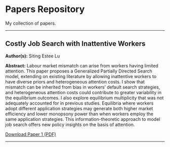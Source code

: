 # Papers Repository

My collection of papers.

---

## Costly Job Search with Inattentive Workers
**Author(s):** Siting Estee Lu

**Abstract:** Labour market mismatch can arise from workers having limited attention. This paper proposes a Generalized Partially Directed Search model, extending on existing literature by allowing inattentive workers to have diverse priors and heterogeneous attention costs. I show that mismatch can be inherited from bias in workers’ default search strategies, and heterogeneous attention costs could contribute to greater variability in the equilibrium outcomes. I also explore equilibrium multiplicity that was not adequately accounted for in previous studies. Equilibria where workers adopt different application strategies may generate both higher market efficiency and lower monopsony power than when workers employ the same application strategies. This information-theoretic approach to model job search offers new policy insights on the basis of attention.

[Download Paper 1 (PDF)](https://www.sitingesteelu.com/Costly_Job_Search_with_Inattentive_Workers_Siting__Estee__Lu.pdf)

---
